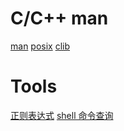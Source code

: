 # C/C++ man
[man](https://linux.die.net/man/)  [posix](https://pubs.opengroup.org/onlinepubs/9699919799/)  [clib](https://devdocs.io/)

# Tools
[正则表达式](https://regexone.com/lesson/introduction_abcs)  [shell 命令查询](https://wangchujiang.com/linux-command/)
